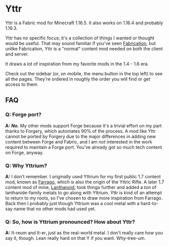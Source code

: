 # Yttr

Yttr is a Fabric mod for Minecraft 1.16.5. It also works on 1.16.4 and probably 1.16.3.

Yttr has no specific focus; it's a collection of things I wanted or thought would be useful. That
may sound familiar if you've seen [Fabrication](https://unascribed.com/fabrication/), but unlike
Fabrication, Yttr is a "normal" content mod needed on both the client and server.

It draws a lot of inspiration from my favorite mods in the 1.4 - 1.6 era.

Check out the sidebar (or, on mobile, the menu button in the top left) to see all the pages. They're
ordered in roughly the order you will find or get access to them.

## FAQ

### **Q: Forge port?**
<span class="big">**A:** ***No.***</span> My other mods support Forge because it's a trivial effort on my part thanks to Forgery,
which automates 90% of the process. A mod like Yttr cannot be ported by Forgery due to the major
differences in adding new content between Forge and Fabric, and I am *not* interested in the work
required to maintain a Forge port. You've already got so much tech content on Forge, anyway.

### **Q: Why Yttrium?**
<span class="big">**A:** I don't remember.</span> I originally used Yttrium for my first public 1.7 content mod, known as
[Farrago](https://github.com/unascribed-archive/Farrago), which is also the origin of the Yttric
Rifle. A later 1.7 content mod of mine, [Lanthanoid](https://github.com/unascribed-archive/Lanthanoid),
took things further and added a *ton* of lanthanide-family metals to go along with Yttrium. Yttr is
kind of an attempt to return to my roots, so I've chosen to draw more inspiration from Farrago. Back
then I probably just though Yttrium was a cool metal with a hard-to-say name that no other mods had
used yet.

### **Q: So, how is Yttrium pronounced? How about Yttr?**
<span class="big">**A:** It-reum and It-er</span>, just as the real-world metal. I don't really
care how you say it, though. Lean really hard on that Y if you want. Why-tree-um.
